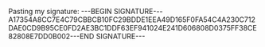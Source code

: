 Pasting my signature:
---BEGIN SIGNATURE---A17354A8CC7E4C79CBBCB10FC29BDDE1EEA49D165F0FA54C4A230C712DAE0CD9B95CE0FD2AE3BC1DDF63EF941024E241D606808D0375FF38CE82808E7DD0B002---END SIGNATURE---
